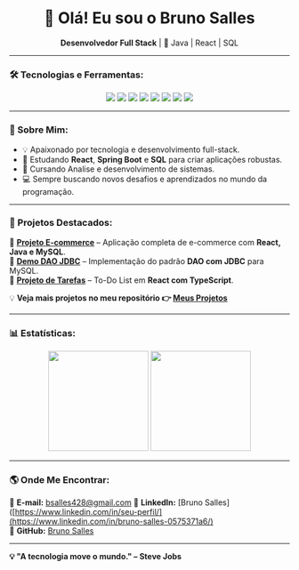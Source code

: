 <h1 align="center">👋 Olá! Eu sou o Bruno Salles</h1>

<p align="center">
  <strong>Desenvolvedor Full Stack</strong> | 🚀 Java | React | SQL
</p>

---

### 🛠️ Tecnologias e Ferramentas:

<div align="center">
  <img src="https://img.shields.io/badge/Java-ED8B00?style=for-the-badge&logo=openjdk&logoColor=white"/>
  <img src="https://img.shields.io/badge/Spring_Boot-6DB33F?style=for-the-badge&logo=spring&logoColor=white"/>
  <img src="https://img.shields.io/badge/MySQL-4479A1?style=for-the-badge&logo=mysql&logoColor=white"/>
  <img src="https://img.shields.io/badge/React-61DAFB?style=for-the-badge&logo=react&logoColor=white"/>
  <img src="https://img.shields.io/badge/TypeScript-3178C6?style=for-the-badge&logo=typescript&logoColor=white"/>
  <img src="https://img.shields.io/badge/HTML5-E34F26?style=for-the-badge&logo=html5&logoColor=white"/>
  <img src="https://img.shields.io/badge/CSS3-1572B6?style=for-the-badge&logo=css3&logoColor=white"/>
  <img src="https://img.shields.io/badge/Git-F05032?style=for-the-badge&logo=git&logoColor=white"/>
</div>

---

### 📌 Sobre Mim:

- 💡 Apaixonado por tecnologia e desenvolvimento full-stack.
- 🚀 Estudando **React**, **Spring Boot** e **SQL** para criar aplicações robustas.
- 🚀 Cursando Analise e desenvolvimento de sistemas.
- 💻 Sempre buscando novos desafios e aprendizados no mundo da programação.

---

### 📌 Projetos Destacados:

📌 **[Projeto E-commerce](https://github.com/Brunosalles10/Projeto-Ecommerce)** – Aplicação completa de e-commerce com **React, Java e MySQL**.  
📌 **[Demo DAO JDBC](https://github.com/Brunosalles10/demo-dao-jdbc)** – Implementação do padrão **DAO com JDBC** para MySQL.  
📌 **[Projeto de Tarefas](https://github.com/Brunosalles10/Projeto-de-tarefas)** – To-Do List em **React com TypeScript**.  

💡 **Veja mais projetos no meu repositório 👉 [Meus Projetos](https://github.com/Brunosalles10?tab=repositories)**  

---

### 📊 Estatísticas:

<div align="center">
  <img height="180em" src="https://github-readme-stats.vercel.app/api?username=Brunosalles10&show_icons=true&theme=react&hide_border=true"/>
  <img height="180em" src="https://github-readme-stats.vercel.app/api/top-langs/?username=Brunosalles10&layout=compact&langs_count=6&theme=react&hide_border=true"/>
</div>

---

### 🌎 Onde Me Encontrar:

📩 **E-mail:** bsalles428@gmail.com
💼 **LinkedIn:** [Bruno Salles]([https://www.linkedin.com/in/seu-perfil/](https://www.linkedin.com/in/bruno-salles-0575371a6/)  
🚀 **GitHub:** [Bruno Salles](https://github.com/Brunosalles10)  

---

**💡 "A tecnologia move o mundo." – Steve Jobs**  
